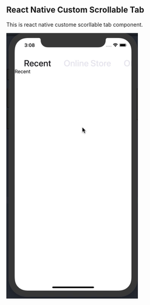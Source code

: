 ## React Native Custom Scrollable Tab

This is react native custome scorllable tab component.

![Alt Text](https://github.com/nakulkundaliya/react-native-custom-scrollable-tabs/blob/master/demo.gif)
